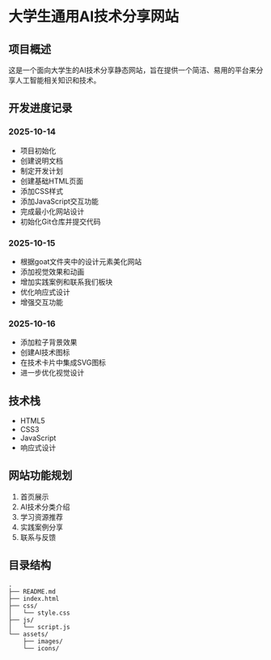 # 大学生通用AI技术分享网站

## 项目概述

这是一个面向大学生的AI技术分享静态网站，旨在提供一个简洁、易用的平台来分享人工智能相关知识和技术。

## 开发进度记录

### 2025-10-14
- 项目初始化
- 创建说明文档
- 制定开发计划
- 创建基础HTML页面
- 添加CSS样式
- 添加JavaScript交互功能
- 完成最小化网站设计
- 初始化Git仓库并提交代码

### 2025-10-15
- 根据goat文件夹中的设计元素美化网站
- 添加视觉效果和动画
- 增加实践案例和联系我们板块
- 优化响应式设计
- 增强交互功能

### 2025-10-16
- 添加粒子背景效果
- 创建AI技术图标
- 在技术卡片中集成SVG图标
- 进一步优化视觉设计

## 技术栈

- HTML5
- CSS3
- JavaScript
- 响应式设计

## 网站功能规划

1. 首页展示
2. AI技术分类介绍
3. 学习资源推荐
4. 实践案例分享
5. 联系与反馈

## 目录结构

```
.
├── README.md
├── index.html
├── css/
│   └── style.css
├── js/
│   └── script.js
└── assets/
    ├── images/
    └── icons/
```
